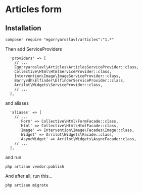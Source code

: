 # Articles form

Installation
------------

```
composer require "egorryaroslavl/articles":"1.*"
```

Then add ServiceProviders

``` 
  'providers' => [
    // ...
    Egorryaroslavl\Articles\ArticlesServiceProvider::class,
    Collective\Html\HtmlServiceProvider::class,
    Intervention\Image\ImageServiceProvider::class,
    Barryvdh\Elfinder\ElfinderServiceProvider::class,
    Arrilot\Widgets\ServiceProvider::class,
    // ...
  ],
```
and aliases 

``` 
  'aliases' => [
    // ...
      'Form' => Collective\Html\FormFacade::class,
      'Html' => Collective\Html\HtmlFacade::class,
      'Image' => Intervention\Image\Facades\Image::class,
      'Widget' => Arrilot\Widgets\Facade::class,
      'AsyncWidget' => Arrilot\Widgets\AsyncFacade::class,
    // ...
  ],
``` 
and run
``` 
php artisan vendor:publish 
```


And after all, run this...

```
php artisan migrate
```
 